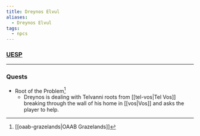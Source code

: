```yaml
---
title: Dreynos Elvul
aliases:
  - Dreynos Elvul
tags:
  - npcs
---
```

### [UESP](https://en.uesp.net/wiki/Morrowind:Vos#Dreynos_Elvul)

***
### Quests
* Root of the Problem[^1]
	* Dreynos is dealing with Telvanni roots from [[tel-vos|Tel Vos]] breaking through the wall of his home in [[vos|Vos]] and asks the player to help.

[^1]: [[oaab-grazelands|OAAB Grazelands]]